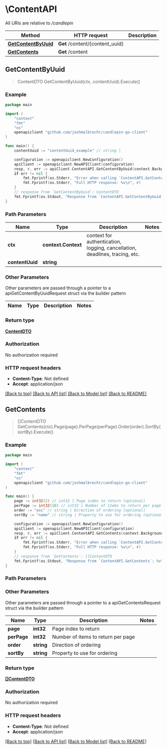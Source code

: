 # \ContentAPI

All URIs are relative to */candlepin*

Method | HTTP request | Description
------------- | ------------- | -------------
[**GetContentByUuid**](ContentAPI.md#GetContentByUuid) | **Get** /content/{content_uuid} | 
[**GetContents**](ContentAPI.md#GetContents) | **Get** /content | 



## GetContentByUuid

> ContentDTO GetContentByUuid(ctx, contentUuid).Execute()





### Example

```go
package main

import (
	"context"
	"fmt"
	"os"
	openapiclient "github.com/joshmalbrecht/candlepin-go-client"
)

func main() {
	contentUuid := "contentUuid_example" // string | 

	configuration := openapiclient.NewConfiguration()
	apiClient := openapiclient.NewAPIClient(configuration)
	resp, r, err := apiClient.ContentAPI.GetContentByUuid(context.Background(), contentUuid).Execute()
	if err != nil {
		fmt.Fprintf(os.Stderr, "Error when calling `ContentAPI.GetContentByUuid``: %v\n", err)
		fmt.Fprintf(os.Stderr, "Full HTTP response: %v\n", r)
	}
	// response from `GetContentByUuid`: ContentDTO
	fmt.Fprintf(os.Stdout, "Response from `ContentAPI.GetContentByUuid`: %v\n", resp)
}
```

### Path Parameters


Name | Type | Description  | Notes
------------- | ------------- | ------------- | -------------
**ctx** | **context.Context** | context for authentication, logging, cancellation, deadlines, tracing, etc.
**contentUuid** | **string** |  | 

### Other Parameters

Other parameters are passed through a pointer to a apiGetContentByUuidRequest struct via the builder pattern


Name | Type | Description  | Notes
------------- | ------------- | ------------- | -------------


### Return type

[**ContentDTO**](ContentDTO.md)

### Authorization

No authorization required

### HTTP request headers

- **Content-Type**: Not defined
- **Accept**: application/json

[[Back to top]](#) [[Back to API list]](../README.md#documentation-for-api-endpoints)
[[Back to Model list]](../README.md#documentation-for-models)
[[Back to README]](../README.md)


## GetContents

> []ContentDTO GetContents(ctx).Page(page).PerPage(perPage).Order(order).SortBy(sortBy).Execute()





### Example

```go
package main

import (
	"context"
	"fmt"
	"os"
	openapiclient "github.com/joshmalbrecht/candlepin-go-client"
)

func main() {
	page := int32(2) // int32 | Page index to return (optional)
	perPage := int32(10) // int32 | Number of items to return per page (optional)
	order := "asc" // string | Direction of ordering (optional)
	sortBy := "name" // string | Property to use for ordering (optional)

	configuration := openapiclient.NewConfiguration()
	apiClient := openapiclient.NewAPIClient(configuration)
	resp, r, err := apiClient.ContentAPI.GetContents(context.Background()).Page(page).PerPage(perPage).Order(order).SortBy(sortBy).Execute()
	if err != nil {
		fmt.Fprintf(os.Stderr, "Error when calling `ContentAPI.GetContents``: %v\n", err)
		fmt.Fprintf(os.Stderr, "Full HTTP response: %v\n", r)
	}
	// response from `GetContents`: []ContentDTO
	fmt.Fprintf(os.Stdout, "Response from `ContentAPI.GetContents`: %v\n", resp)
}
```

### Path Parameters



### Other Parameters

Other parameters are passed through a pointer to a apiGetContentsRequest struct via the builder pattern


Name | Type | Description  | Notes
------------- | ------------- | ------------- | -------------
 **page** | **int32** | Page index to return | 
 **perPage** | **int32** | Number of items to return per page | 
 **order** | **string** | Direction of ordering | 
 **sortBy** | **string** | Property to use for ordering | 

### Return type

[**[]ContentDTO**](ContentDTO.md)

### Authorization

No authorization required

### HTTP request headers

- **Content-Type**: Not defined
- **Accept**: application/json

[[Back to top]](#) [[Back to API list]](../README.md#documentation-for-api-endpoints)
[[Back to Model list]](../README.md#documentation-for-models)
[[Back to README]](../README.md)

